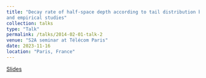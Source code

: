 ```yaml
---
title: "Decay rate of half-space depth according to tail distribution behaviour: Population
and empirical studies"
collection: talks
type: "Talk"
permalink: /talks/2014-02-01-talk-2
venue: "S2A seminar at Télécom Paris"
date: 2023-11-16
location: "Paris, France"
---
```



[Slides](http://example2.com)


